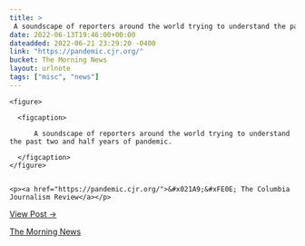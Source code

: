 ```yaml
---
title: > 
 A soundscape of reporters around the world trying to understand the past two and half years of pandemic.
date: 2022-06-13T19:46:00+00:00
dateadded: 2022-06-21 23:29:20 -0400
link: "https://pandemic.cjr.org/"
bucket: The Morning News
layout: urlnote
tags: ["misc", "news"]
--- 
```




  
    
  

  
    <figure>
      
      <figcaption>
        
          A soundscape of reporters around the world trying to understand the past two and half years of pandemic.
        
      </figcaption>
    </figure>

    
    <p><a href="https://pandemic.cjr.org/">&#x021A9;&#xFE0E; The Columbia Journalism Review</a></p>
    
  
  <p><a href="https://themorningnews.org/p/a-soundscape-of-reporters-wrestling-to-understand-the-past-two-years">View Post &rarr;</a></p>



 <!-- end excerpt --> 
<div class='bucket'><a class='internal-link' href='/buckets/the-morning-news'>The Morning News</a></div> 
